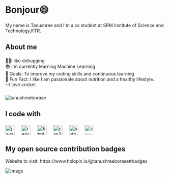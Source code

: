 <h1 align="left">Bonjour😄 </h1>

###

<p align="left">My name is Tanushree and I'm a cs student at SRM Institute of Science and Technology,KTR.</p>

###

<h2 align="left">About me</h2>

###

<p align="left">👩‍💻I like debugging <br> 📚 I'm currently learning Machine Learning<br>🎯 Goals: To improve my coding skills and continuous learning <br>🎲 Fun Fact: I like I am passionate about nutrition and a healthy lifestyle. <br> ✨I love cricket</p>

###

<p><img align="center" src="https://github-readme-stats.vercel.app/api/top-langs?username=tanushreeborase&show_icons=true&locale=en&layout=compact" alt="tanushreeborase" /></p>



<h2 align="left">I code with</h2>

###

<div align="left">
 <img src="https://cdn.jsdelivr.net/gh/devicons/devicon/icons/javascript/javascript-original.svg" height="30" alt="javascript logo"  />
  <img width="12" />
  <img src="https://cdn.jsdelivr.net/gh/devicons/devicon/icons/react/react-original.svg" height="30" alt="react logo"  />
  <img width="12" />
  <img src="https://cdn.jsdelivr.net/gh/devicons/devicon/icons/html5/html5-original.svg" height="30" alt="html5 logo"  />
  <img width="12" />
  <img src="https://cdn.jsdelivr.net/gh/devicons/devicon/icons/css3/css3-original.svg" height="30" alt="css3 logo"  />
  <img width="12" />
  <img src="https://cdn.jsdelivr.net/gh/devicons/devicon/icons/python/python-original.svg" height="30" alt="python logo"  />
  <img width="12" />
  <img src="https://cdn.jsdelivr.net/gh/devicons/devicon@latest/icons/cplusplus/cplusplus-original.svg" height="30" alt="c++" />
  <img width="12"/> 
          
</div>

### 
<h2 align="left"> My open source contribution badges</h2>
Website to visit: https://www.holopin.io/@tanushreeborase#badges

![image](https://github.com/user-attachments/assets/28d94751-ef78-410d-9dcd-f88a26ddd362)

